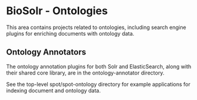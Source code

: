 # BioSolr - Ontologies

This area contains projects related to ontologies, including search
engine plugins for enriching documents with ontology data.


## Ontology Annotators

The ontology annotation plugins for both Solr and ElasticSearch, along with
their shared core library, are in the ontology-annotator directory.

See the top-level spot/spot-ontology directory for example applications for
indexing document and ontology data.


